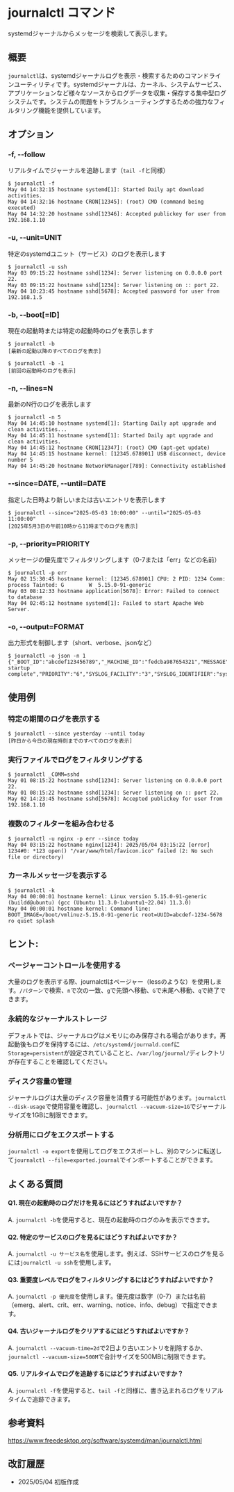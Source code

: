 # journalctl コマンド

systemdジャーナルからメッセージを検索して表示します。

## 概要

`journalctl`は、systemdジャーナルログを表示・検索するためのコマンドラインユーティリティです。systemdジャーナルは、カーネル、システムサービス、アプリケーションなど様々なソースからログデータを収集・保存する集中型ログシステムです。システムの問題をトラブルシューティングするための強力なフィルタリング機能を提供しています。

## オプション

### **-f, --follow**

リアルタイムでジャーナルを追跡します（`tail -f`と同様）

```console
$ journalctl -f
May 04 14:32:15 hostname systemd[1]: Started Daily apt download activities.
May 04 14:32:16 hostname CRON[12345]: (root) CMD (command being executed)
May 04 14:32:20 hostname sshd[12346]: Accepted publickey for user from 192.168.1.10
```

### **-u, --unit=UNIT**

特定のsystemdユニット（サービス）のログを表示します

```console
$ journalctl -u ssh
May 03 09:15:22 hostname sshd[1234]: Server listening on 0.0.0.0 port 22.
May 03 09:15:22 hostname sshd[1234]: Server listening on :: port 22.
May 04 10:23:45 hostname sshd[5678]: Accepted password for user from 192.168.1.5
```

### **-b, --boot[=ID]**

現在の起動時または特定の起動時のログを表示します

```console
$ journalctl -b
[最新の起動以降のすべてのログを表示]

$ journalctl -b -1
[前回の起動時のログを表示]
```

### **-n, --lines=N**

最新のN行のログを表示します

```console
$ journalctl -n 5
May 04 14:45:10 hostname systemd[1]: Starting Daily apt upgrade and clean activities...
May 04 14:45:11 hostname systemd[1]: Started Daily apt upgrade and clean activities.
May 04 14:45:12 hostname CRON[12347]: (root) CMD (apt-get update)
May 04 14:45:15 hostname kernel: [12345.678901] USB disconnect, device number 5
May 04 14:45:20 hostname NetworkManager[789]: Connectivity established
```

### **--since=DATE, --until=DATE**

指定した日時より新しいまたは古いエントリを表示します

```console
$ journalctl --since="2025-05-03 10:00:00" --until="2025-05-03 11:00:00"
[2025年5月3日の午前10時から11時までのログを表示]
```

### **-p, --priority=PRIORITY**

メッセージの優先度でフィルタリングします（0-7または「err」などの名前）

```console
$ journalctl -p err
May 02 15:30:45 hostname kernel: [12345.678901] CPU: 2 PID: 1234 Comm: process Tainted: G        W  5.15.0-91-generic
May 03 08:12:33 hostname application[5678]: Error: Failed to connect to database
May 04 02:45:12 hostname systemd[1]: Failed to start Apache Web Server.
```

### **-o, --output=FORMAT**

出力形式を制御します（short、verbose、jsonなど）

```console
$ journalctl -o json -n 1
{"_BOOT_ID":"abcdef123456789","_MACHINE_ID":"fedcba987654321","MESSAGE":"System startup complete","PRIORITY":"6","SYSLOG_FACILITY":"3","SYSLOG_IDENTIFIER":"systemd","_UID":"0","_GID":"0","_COMM":"systemd","_PID":"1","_SOURCE_REALTIME_TIMESTAMP":"1714896000000000"}
```

## 使用例

### 特定の期間のログを表示する

```console
$ journalctl --since yesterday --until today
[昨日から今日の現在時刻までのすべてのログを表示]
```

### 実行ファイルでログをフィルタリングする

```console
$ journalctl _COMM=sshd
May 01 08:15:22 hostname sshd[1234]: Server listening on 0.0.0.0 port 22.
May 01 08:15:22 hostname sshd[1234]: Server listening on :: port 22.
May 02 14:23:45 hostname sshd[5678]: Accepted publickey for user from 192.168.1.10
```

### 複数のフィルターを組み合わせる

```console
$ journalctl -u nginx -p err --since today
May 04 03:15:22 hostname nginx[1234]: 2025/05/04 03:15:22 [error] 1234#0: *123 open() "/var/www/html/favicon.ico" failed (2: No such file or directory)
```

### カーネルメッセージを表示する

```console
$ journalctl -k
May 04 00:00:01 hostname kernel: Linux version 5.15.0-91-generic (buildd@ubuntu) (gcc (Ubuntu 11.3.0-1ubuntu1~22.04) 11.3.0)
May 04 00:00:01 hostname kernel: Command line: BOOT_IMAGE=/boot/vmlinuz-5.15.0-91-generic root=UUID=abcdef-1234-5678 ro quiet splash
```

## ヒント:

### ページャーコントロールを使用する

大量のログを表示する際、journalctlはページャー（lessのような）を使用します。`/パターン`で検索、`n`で次の一致、`g`で先頭へ移動、`G`で末尾へ移動、`q`で終了できます。

### 永続的なジャーナルストレージ

デフォルトでは、ジャーナルログはメモリにのみ保存される場合があります。再起動後もログを保持するには、`/etc/systemd/journald.conf`に`Storage=persistent`が設定されていることと、`/var/log/journal/`ディレクトリが存在することを確認してください。

### ディスク容量の管理

ジャーナルログは大量のディスク容量を消費する可能性があります。`journalctl --disk-usage`で使用容量を確認し、`journalctl --vacuum-size=1G`でジャーナルサイズを1GBに制限できます。

### 分析用にログをエクスポートする

`journalctl -o export`を使用してログをエクスポートし、別のマシンに転送して`journalctl --file=exported.journal`でインポートすることができます。

## よくある質問

#### Q1. 現在の起動時のログだけを見るにはどうすればよいですか？
A. `journalctl -b`を使用すると、現在の起動時のログのみを表示できます。

#### Q2. 特定のサービスのログを見るにはどうすればよいですか？
A. `journalctl -u サービス名`を使用します。例えば、SSHサービスのログを見るには`journalctl -u ssh`を使用します。

#### Q3. 重要度レベルでログをフィルタリングするにはどうすればよいですか？
A. `journalctl -p 優先度`を使用します。優先度は数字（0-7）または名前（emerg、alert、crit、err、warning、notice、info、debug）で指定できます。

#### Q4. 古いジャーナルログをクリアするにはどうすればよいですか？
A. `journalctl --vacuum-time=2d`で2日より古いエントリを削除するか、`journalctl --vacuum-size=500M`で合計サイズを500MBに制限できます。

#### Q5. リアルタイムでログを追跡するにはどうすればよいですか？
A. `journalctl -f`を使用すると、`tail -f`と同様に、書き込まれるログをリアルタイムで追跡できます。

## 参考資料

https://www.freedesktop.org/software/systemd/man/journalctl.html

## 改訂履歴

- 2025/05/04 初版作成